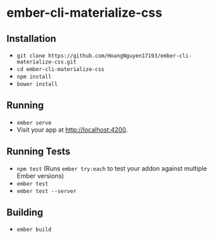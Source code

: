 # ember-cli-materialize-css

## Installation

* `git clone https://github.com/HoangNguyen17193/ember-cli-materialize-css.git`
* `cd ember-cli-materialize-css`
* `npm install`
* `bower install`

## Running

* `ember serve`
* Visit your app at [http://localhost:4200](http://localhost:4200).

## Running Tests

* `npm test` (Runs `ember try:each` to test your addon against multiple Ember versions)
* `ember test`
* `ember test --server`

## Building

* `ember build`
